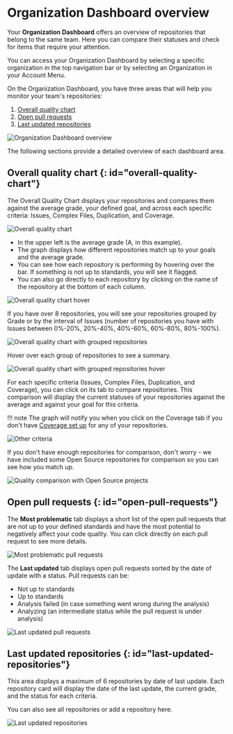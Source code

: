 # Organization Dashboard overview

Your **Organization Dashboard** offers an overview of repositories that belong to the same team. Here you can compare their statuses and check for items that require your attention.

You can access your Organization Dashboard by selecting a specific organization in the top navigation bar or by selecting an Organization in your Account Menu.

On the Organization Dashboard, you have three areas that will help you monitor your team's repositories:

1.  [Overall quality chart](#overall-quality-chart)
1.  [Open pull requests](#open-pull-requests)
1.  [Last updated repositories](#last-updated-repositories)

![Organization Dashboard overview](images/organization-dashboard-overview.png)

The following sections provide a detailed overview of each dashboard area.

## Overall quality chart {: id="overall-quality-chart"}

The Overall Quality Chart displays your repositories and compares them against the average grade, your defined goal, and across each specific criteria: Issues, Complex Files, Duplication, and Coverage.

![Overall quality chart](images/organization-dashboard-overall-quality.png)

-   In the upper left is the average grade (A, in this example).
-   The graph displays how different repositories match up to your goals and the average grade.
-   You can see how each repository is performing by hovering over the bar. If something is not up to standards, you will see it flagged.
-   You can also go directly to each repository by clicking on the name of the repository at the bottom of each column.

![Overall quality chart hover](images/organization-dashboard-overall-quality-hover.png)

If you have over 8 repositories, you will see your repositories grouped by Grade or by the interval of Issues (number of repositories you have with Issues between 0%-20%, 20%-40%, 40%-60%, 60%-80%, 80%-100%).

![Overall quality chart with grouped repositories](images/organization-dashboard-overall-quality-grouped.png)

Hover over each group of repositories to see a summary.

![Overall quality chart with grouped repositories hover](images/organization-dashboard-overall-quality-grouped-hover.png)

For each specific criteria (Issues, Complex Files, Duplication, and Coverage), you can click on its tab to compare repositories. This comparison will display the current statuses of your repositories against the average and against your goal for this criteria.

!!! note
    The graph will notify you when you click on the Coverage tab if you don't have [Coverage set up](../repositories-configure/coverage.md) for any of your repositories.

![Other criteria](images/organization-dashboard-other-criteria.png)

If you don't have enough repositories for comparison, don't worry - we have included some Open Source repositories for comparison so you can see how you match up.

![Quality comparison with Open Source projects](images/organization-dashboard-overall-quality-open-source.png)

## Open pull requests {: id="open-pull-requests"}

The **Most problematic** tab displays a short list of the open pull requests that are not up to your defined standards and have the most potential to negatively affect your code quality. You can click directly on each pull request to see more details.

![Most problematic pull requests](images/organization-dashboard-prs-problematic.png)

The **Last updated** tab displays open pull requests sorted by the date of update with a status. Pull requests can be:

-   Not up to standards
-   Up to standards
-   Analysis failed (in case something went wrong during the analysis)
-   Analyzing (an intermediate status while the pull request is under analysis)

![Last updated pull requests](images/organization-dashboard-prs-last-updated.png)

## Last updated repositories {: id="last-updated-repositories"}

This area displays a maximum of 6 repositories by date of last update. Each repository card will display the date of the last update, the current grade, and the status for each criteria.

You can also see all repositories or add a repository here.

![Last updated repositories](images/organization-dashboard-repositories-last-updated.png)

